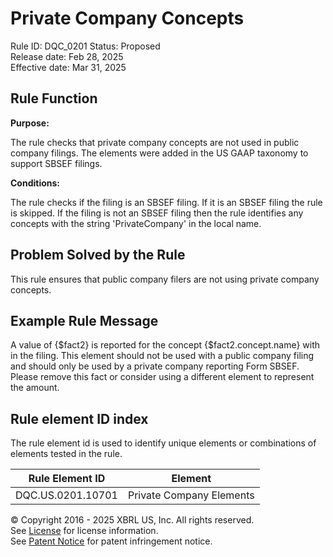 # Private Company Concepts
Rule ID: DQC_0201
Status: Proposed  
Release date: Feb 28, 2025  
Effective date: Mar 31, 2025

## Rule Function

**Purpose:** 

The rule checks that private company concepts are not used in public company filings.  The elements were added in the US GAAP taxonomy to support SBSEF filings.

**Conditions:**

The rule checks if the filing is an SBSEF filing.  If it is an SBSEF filing the rule is skipped. If the filing is not an SBSEF filing then the rule identifies any concepts with the string 'PrivateCompany' in the local name.


## Problem Solved by the Rule

This rule ensures that public company filers are not using private company concepts.

## Example Rule Message

A value of {$fact2} is reported for the concept {$fact2.concept.name} with in the filing. This element should not be used with a public company filing and should only be used by a private company reporting Form SBSEF. Please remove this fact or consider using a different element to represent the amount.


## Rule element ID index  
The rule element id is used to identify unique elements or combinations of elements tested in the rule.

|Rule Element ID|Element|
|--- |--- |
| DQC.US.0201.10701 |Private Company Elements|



© Copyright 2016 - 2025 XBRL US, Inc. All rights reserved.   
See [License](https://xbrl.us/dqc-license) for license information.  
See [Patent Notice](https://xbrl.us/dqc-patent) for patent infringement notice. 
